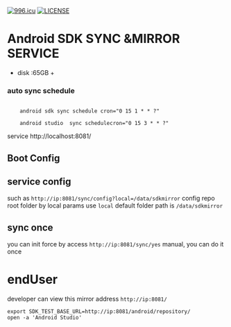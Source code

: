 [![996.icu](https://img.shields.io/badge/link-996.icu-red.svg)](https://996.icu)
[![LICENSE](https://img.shields.io/badge/license-Anti%20996-blue.svg)](https://github.com/996icu/996.ICU/blob/master/LICENSE)

# Android SDK SYNC &MIRROR SERVICE
-  disk :65GB +

### auto sync schedule
```$xslt

    android sdk sync schedule cron="0 15 1 * * ?"

    android studio  sync schedulecron="0 15 3 * * ?" 
```
service http://localhost:8081/

## Boot Config

## service config

such as
`http://ip:8081/sync/config?local=/data/sdkmirror`
config repo root folder by local params use `local` default folder path is `/data/sdkmirror`
## sync once 
you can init force by access `http://ip:8081/sync/yes` manual, you can do it once





# endUser

developer can view this mirror address `http://ip:8081/`

```shell
export SDK_TEST_BASE_URL=http://ip:8081/android/repository/
open -a 'Android Studio'
```


